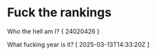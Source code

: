 # Fuck the rankings

Who the hell am I?
{ 24020426 }

What fucking year is it?
[ 2025-03-13T14:33:20Z ]
